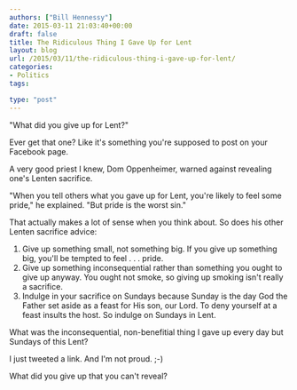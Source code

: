 ```yaml
---
authors: ["Bill Hennessy"]
date: 2015-03-11 21:03:40+00:00
draft: false
title: The Ridiculous Thing I Gave Up for Lent
layout: blog
url: /2015/03/11/the-ridiculous-thing-i-gave-up-for-lent/
categories:
- Politics
tags:

type: "post"
---
```


"What did you give up for Lent?"

Ever get that one? Like it's something you're supposed to post on your Facebook page.

A very good priest I knew, Dom Oppenheimer, warned against revealing one's Lenten sacrifice.

"When you tell others what you gave up for Lent, you're likely to feel some pride," he explained. "But pride is the worst sin."

That actually makes a lot of sense when you think about. So does his other Lenten sacrifice advice:




  1. Give up something small, not something big. If you give up something big, you'll be tempted to feel . . . pride.
  2. Give up something inconsequential rather than something you ought to give up anyway. You ought not smoke, so giving up smoking isn't really a sacrifice.
  3. Indulge in your sacrifice on Sundays because Sunday is the day God the Father set aside as a feast for His son, our Lord. To deny yourself at a feast insults the host. So indulge on Sundays in Lent.




What was the inconsequential, non-benefitial thing I gave up every day but Sundays of this Lent?

I just tweeted a link. And I'm not proud. ;-)

What did you give up that you can't reveal?
